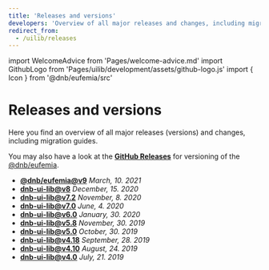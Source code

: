 ```yaml
---
title: 'Releases and versions'
developers: 'Overview of all major releases and changes, including migration guides.'
redirect_from:
  - /uilib/releases
---
```


import WelcomeAdvice from 'Pages/welcome-advice.md'
import GithubLogo from 'Pages/uilib/development/assets/github-logo.js'
import { Icon } from '@dnb/eufemia/src'

# Releases and versions

Here you find an overview of all major releases (versions) and changes, including migration guides.

You may also have a look at the [<Icon icon={GithubLogo} size="default" /> **GitHub Releases**](https://github.com/dnbexperience/eufemia/releases) for versioning of the [@dnb/eufemia](/uilib/).

- [**@dnb/eufemia@v9**](/uilib/about-the-lib/releases/eufemia/v1-info) _March, 10. 2021_
- [**dnb-ui-lib@v8**](/uilib/about-the-lib/releases/dnb-ui-lib/v8-info) _December, 15. 2020_
- [**dnb-ui-lib@v7.2**](/uilib/about-the-lib/releases/dnb-ui-lib/v7.2-info) _November, 8. 2020_
- [**dnb-ui-lib@v7.0**](/uilib/about-the-lib/releases/dnb-ui-lib/v7-info) _June, 4. 2020_
- [**dnb-ui-lib@v6.0**](/uilib/about-the-lib/releases/dnb-ui-lib/v6-info) _January, 30. 2020_
- [**dnb-ui-lib@v5.8**](/uilib/about-the-lib/releases/dnb-ui-lib/v5.8-info) _November, 30. 2019_
- [**dnb-ui-lib@v5.0**](/uilib/about-the-lib/releases/dnb-ui-lib/v5-info) _October, 30. 2019_
- [**dnb-ui-lib@v4.18**](/uilib/about-the-lib/releases/dnb-ui-lib/v4.18-info) _September, 28. 2019_
- [**dnb-ui-lib@v4.10**](/uilib/about-the-lib/releases/dnb-ui-lib/v4.10-info) _August, 24. 2019_
- [**dnb-ui-lib@v4.0**](/uilib/about-the-lib/releases/dnb-ui-lib/v4-info) _July, 21. 2019_

<WelcomeAdvice />
